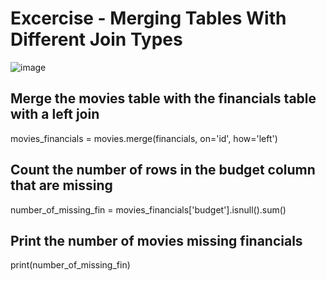 # Excercise - Merging Tables With Different Join Types

![image](https://user-images.githubusercontent.com/29009536/157815467-26073b7d-a275-4c5c-850e-10d0c9c02226.png)

## Merge the movies table with the financials table with a left join
movies_financials = movies.merge(financials, on='id', how='left')

## Count the number of rows in the budget column that are missing
number_of_missing_fin = movies_financials['budget'].isnull().sum()

## Print the number of movies missing financials
print(number_of_missing_fin)
